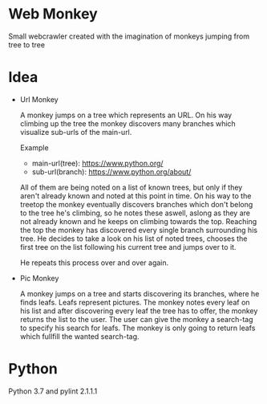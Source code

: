 Web Monkey
==========
  
Small webcrawler created with the imagination of monkeys jumping from tree to tree


Idea
====
  
  * Url Monkey
    
    A monkey jumps on a tree which represents an URL. On his way climbing up the tree
    the monkey discovers many branches which visualize sub-urls of the main-url.

    Example
  
    * main-url(tree):  https://www.python.org/
    * sub-url(branch): https://www.python.org/about/

    All of them are being noted on a list of known trees, but only if they aren't already
    known and noted at this point in time. On his way to the treetop the monkey eventually 
    discovers branches which don't belong to the tree he's climbing, so he notes these aswell,
    aslong as they are not already known and he keeps on climbing towards the top. Reaching the
    top the monkey has discovered every single branch surrounding his tree. He decides to take
    a look on his list of noted trees, chooses the first tree on the list following his current
    tree and jumps over to it.

    He repeats this process over and over again.

  * Pic Monkey
  
    A monkey jumps on a tree and starts discovering its branches, where he finds leafs. Leafs
    represent pictures. The monkey notes every leaf on his list and after discovering every leaf
    the tree has to offer, the monkey returns the list to the user. 
    The user can give the monkey a search-tag to specify his search for leafs. The monkey is only going to
    return leafs which fullfill the wanted search-tag.


Python
======

Python 3.7 and pylint 2.1.1.1
